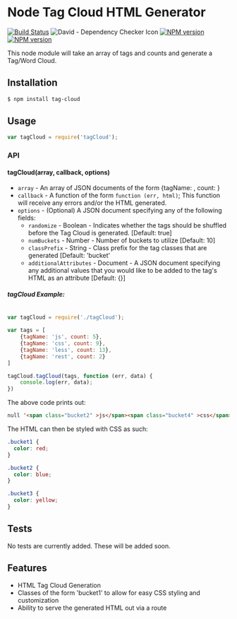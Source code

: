 # Node Tag Cloud HTML Generator

[![Build Status](https://travis-ci.org/mrodrig/tag-cloud.svg?branch=master)](https://travis-ci.org/mrodrig/tag-cloud)
![David - Dependency Checker Icon](https://david-dm.org/mrodrig/tag-cloud.png "tag-cloud Dependency Status")
[![NPM version](http://img.shields.io/npm/dm/tag-cloud.svg)](https://www.npmjs.org/package/tag-cloud)
[![NPM version](https://img.shields.io/npm/v/tag-cloud.svg)](https://www.npmjs.org/package/tag-cloud)

This node module will take an array of tags and counts and generate a Tag/Word Cloud.

## Installation

```bash
$ npm install tag-cloud
```

## Usage

```javascript
var tagCloud = require('tagCloud');
```

### API

#### tagCloud(array, callback, options)

* `array` - An array of JSON documents of the form {tagName: <String>, count: <Number>}
* `callback` - A function of the form `function (err, html)`; This function will receive any errors and/or the HTML generated.
* `options` - (Optional) A JSON document specifying any of the following fields:
  * `randomize` - Boolean - Indicates whether the tags should be shuffled before the Tag Cloud is generated. [Default: true]
  * `numBuckets` - Number - Number of buckets to utilize [Default: 10]
  * `classPrefix` - String - Class prefix for the tag classes that are generated [Default: 'bucket'
  * `additionalAttributes` - Document - A JSON document specifying any additional values that you would like to be added to the tag's HTML as an attribute [Default: {}]

##### tagCloud Example:

```javascript

var tagCloud = require('./tagCloud');

var tags = [
    {tagName: 'js', count: 5},
    {tagName: 'css', count: 9},
    {tagName: 'less', count: 13},
    {tagName: 'rest', count: 2}
]

tagCloud.tagCloud(tags, function (err, data) {
    console.log(err, data);
})

```

The above code prints out:

```html
null '<span class="bucket2" >js</span><span class="bucket4" >css</span><span class="bucket6" >less</span><span class="bucket0" >rest</span>'
```

The HTML can then be styled with CSS as such:

```css
.bucket1 {
  color: red;
}

.bucket2 {
  color: blue;
}

.bucket3 {
  color: yellow;
}
```

## Tests

No tests are currently added. These will be added soon.

## Features

- HTML Tag Cloud Generation
- Classes of the form 'bucket1' to allow for easy CSS styling and customization
- Ability to serve the generated HTML out via a route
